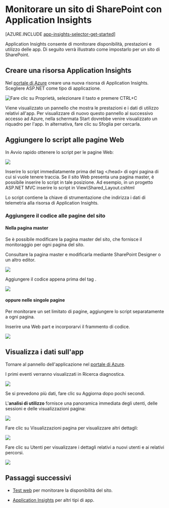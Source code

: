 <properties 
	pageTitle="Monitorare un sito di SharePoint con Application Insights" 
	description="Avviare il monitoraggio di una nuova applicazione con una nuova chiave di strumentazione" 
	services="application-insights" 
    documentationCenter=""
	authors="alancameronwills" 
	manager="ronmart"/>

<tags 
	ms.service="application-insights" 
	ms.workload="tbd" 
	ms.tgt_pltfrm="ibiza" 
	ms.devlang="na" 
	ms.topic="article" 
	ms.date="04/16/2015" 
	ms.author="awills"/>

# Monitorare un sito di SharePoint con Application Insights


[AZURE.INCLUDE [app-insights-selector-get-started](../includes/app-insights-selector-get-started.md)]

Application Insights consente di monitorare disponibilità, prestazioni e utilizzo delle app. Di seguito verrà illustrato come impostarlo per un sito di SharePoint.


## Creare una risorsa Application Insights


Nel [portale di Azure](http://portal.azure.com) creare una nuova risorsa di Application Insights. Scegliere ASP.NET come tipo di applicazione.

![Fare clic su Proprietà, selezionare il tasto e premere CTRL+C](./media/app-insights-sharepoint/01-new.png)


Viene visualizzato un pannello che mostra le prestazioni e i dati di utilizzo relativi all'app. Per visualizzare di nuovo questo pannello al successivo accesso ad Azure, nella schermata Start dovrebbe venire visualizzato un riquadro per l'app. In alternativa, fare clic su Sfoglia per cercarla.
    


## Aggiungere lo script alle pagine Web

In Avvio rapido ottenere lo script per le pagine Web:

![](./media/app-insights-sharepoint/02-monitor-web-page.png)

Inserire lo script immediatamente prima del tag &lt;/head&gt; di ogni pagina di cui si vuole tenere traccia. Se il sito Web presenta una pagina master, è possibile inserire lo script in tale posizione. Ad esempio, in un progetto ASP.NET MVC inserire lo script in View\Shared_Layout.cshtml

Lo script contiene la chiave di strumentazione che indirizza i dati di telemetria alla risorsa di Application Insights.

### Aggiungere il codice alle pagine del sito

#### Nella pagina master

Se è possibile modificare la pagina master del sito, che fornisce il monitoraggio per ogni pagina del sito.

Consultare la pagina master e modificarla mediante SharePoint Designer o un altro editor.

![](./media/app-insights-sharepoint/03-master.png)


Aggiungere il codice appena prima del tag </head>.


![](./media/app-insights-sharepoint/04-code.png)

#### oppure nelle singole pagine

Per monitorare un set limitato di pagine, aggiungere lo script separatamente a ogni pagina.

Inserire una Web part e incorporarvi il frammento di codice.


![](./media/app-insights-sharepoint/05-page.png)


## Visualizza i dati sull'app

Tornare al pannello dell'applicazione nel [portale di Azure](http://portal.azure.com).

I primi eventi verranno visualizzati in Ricerca diagnostica.

![](./media/app-insights-sharepoint/09-search.png)

Se si prevedono più dati, fare clic su Aggiorna dopo pochi secondi.

L'**analisi di utilizzo** fornisce una panoramica immediata degli utenti, delle sessioni e delle visualizzazioni pagina:

![](./media/app-insights-sharepoint/06-usage.png)

Fare clic su Visualizzazioni pagina per visualizzare altri dettagli:

![](./media/app-insights-sharepoint/07-pages.png)

Fare clic su Utenti per visualizzare i dettagli relativi a nuovi utenti e ai relativi percorsi.


![](./media/app-insights-sharepoint/08-users.png)



## Passaggi successivi

* [Test web](app-insights-monitor-web-app-availability.md) per monitorare la disponibilità del sito.

* [Application Insights](app-insights-get-started.md) per altri tipi di app.



<!--Link references-->

<!---HONumber=58-->